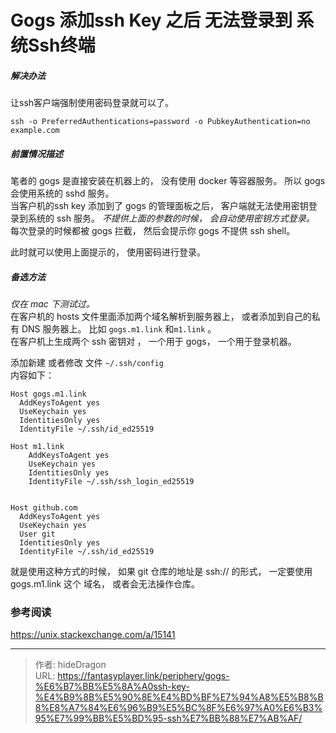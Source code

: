 # Gogs 添加ssh Key 之后 无法登录到 系统Ssh终端


##### 解决办法 
让ssh客户端强制使用密码登录就可以了。

`ssh -o PreferredAuthentications=password -o PubkeyAuthentication=no example.com`


##### 前置情况描述
笔者的 gogs 是直接安装在机器上的， 没有使用 docker 等容器服务。 所以 gogs 会使用系统的 sshd 服务。   
当客户机的ssh key 添加到了 gogs 的管理面板之后， 客户端就无法使用密钥登录到系统的 ssh 服务。 *不提供上面的参数的时候， 会自动使用密钥方式登录。*   
每次登录的时候都被 gogs 拦截， 然后会提示你 gogs 不提供 ssh shell。  

此时就可以使用上面提示的， 使用密码进行登录。   

##### 备选方法
*仅在 mac 下测试过。*    
在客户机的 hosts 文件里面添加两个域名解析到服务器上，  或者添加到自己的私有 DNS 服务器上。
比如 `gogs.m1.link` 和`m1.link`  。   
在客户机上生成两个 ssh 密钥对 ， 一个用于 gogs， 一个用于登录机器。

添加新建 或者修改 文件 `~/.ssh/config`  
内容如下：
```plain
Host gogs.m1.link
  AddKeysToAgent yes
  UseKeychain yes
  IdentitiesOnly yes
  IdentityFile ~/.ssh/id_ed25519

Host m1.link
    AddKeysToAgent yes
    UseKeychain yes
    IdentitiesOnly yes
    IdentityFile ~/.ssh/ssh_login_ed25519


Host github.com
  AddKeysToAgent yes
  UseKeychain yes
  User git
  IdentitiesOnly yes
  IdentityFile ~/.ssh/id_ed25519
```

就是使用这种方式的时候， 如果 git 仓库的地址是 ssh:// 的形式， 一定要使用gogs.m1.link 这个 域名， 或者会无法操作仓库。 

### 参考阅读

https://unix.stackexchange.com/a/15141

---

> 作者: hideDragon  
> URL: https://fantasyplayer.link/periphery/gogs-%E6%B7%BB%E5%8A%A0ssh-key-%E4%B9%8B%E5%90%8E%E4%BD%BF%E7%94%A8%E5%B8%B8%E8%A7%84%E6%96%B9%E5%BC%8F%E6%97%A0%E6%B3%95%E7%99%BB%E5%BD%95-ssh%E7%BB%88%E7%AB%AF/  

